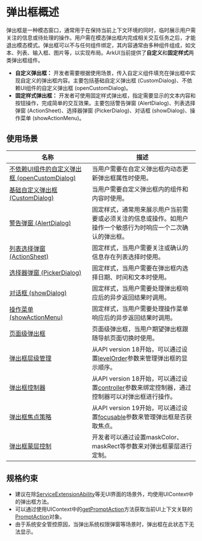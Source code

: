 # 弹出框概述
<!--Kit: ArkUI-->
<!--Subsystem: ArkUI-->
<!--Owner: @houguobiao-->
<!--SE: @houguobiao-->
<!--TSE: @lxl007-->

弹出框是一种模态窗口，通常用于在保持当前上下文环境的同时，临时展示用户需关注的信息或待处理的操作。用户需在模态弹出框内完成相关交互任务之后，才能退出模态模式。弹出框可以不与任何组件绑定，其内容通常由多种组件组成，如文本、列表、输入框、图片等，以实现布局。ArkUI当前提供了**自定义**和**固定样式**两类弹出框组件。

* **自定义弹出框：** 开发者需要根据使用场景，传入自定义组件填充在弹出框中实现自定义的弹出框内容。主要包括基础自定义弹出框 (CustomDialog)、不依赖UI组件的自定义弹出框 (openCustomDialog)。
* **固定样式弹出框：** 开发者可使用固定样式弹出框，指定需要显示的文本内容和按钮操作，完成简单的交互效果。主要包括警告弹窗 (AlertDialog)、列表选择弹窗 (ActionSheet)、选择器弹窗 (PickerDialog)、对话框 (showDialog)、操作菜单 (showActionMenu)。

## 使用场景

| 名称 | 描述 |
| --- | --- |
|[不依赖UI组件的自定义弹出框 (openCustomDialog)](arkts-uicontext-custom-dialog.md) | 当用户需要在自定义弹出框内动态更新弹出框属性时使用。 |
|[基础自定义弹出框 (CustomDialog)](arkts-common-components-custom-dialog.md) | 当用户需要自定义弹出框内的组件和内容时使用。 |
| [警告弹窗 (AlertDialog)](arkts-fixes-style-dialog.md#警告弹窗-alertdialog) | 固定样式，通常用来展示用户当前需要或必须关注的信息或操作。如用户操作一个敏感行为时响应一个二次确认的弹出框。 |
| [列表选择弹窗 (ActionSheet)](arkts-fixes-style-dialog.md#列表选择弹窗-actionsheet) | 固定样式，当用户需要关注或确认的信息存在列表选择时使用。 |
|[选择器弹窗 (PickerDialog)](arkts-fixes-style-dialog.md#选择器弹窗-pickerdialog) | 固定样式，当用户需要在弹出框内选择日期、时间和文本时使用。 |
| [对话框 (showDialog)](arkts-fixes-style-dialog.md#对话框-showdialog) | 固定样式，当用户需要处理弹出框响应后的异步返回结果时调用。 |
| [操作菜单 (showActionMenu)](arkts-fixes-style-dialog.md#操作菜单-showactionmenu) | 固定样式，当用户需要处理操作菜单响应后的异步返回结果时调用。 |
| [页面级弹出框](arkts-embedded-dialog.md) | 页面级弹出框，当用户期望弹出框跟随导航页面切换时使用。 |
| [弹出框层级管理](arkts-dialog-levelorder.md) | 从API version 18开始，可以通过设置[levelOrder](../reference/apis-arkui/js-apis-promptAction.md#basedialogoptions11)参数来管理弹出框的显示顺序。 |
| [弹出框控制器](arkts-dialog-controller.md) | 从API version 18开始，可以通过设置[controller](../reference/apis-arkui/js-apis-promptAction.md#dialogcontroller18)参数来绑定控制器，通过控制器可以对弹出框进行操作。 |
| [弹出框焦点策略](arkts-dialog-focusable.md) | 从API version 19开始，可以通过设置[focusable](../reference/apis-arkui/js-apis-promptAction.md#basedialogoptions11)参数来管理弹出框是否获取焦点。 |
| [弹出框蒙层控制](arkts-dialog-mask.md) | 开发者可以通过设置maskColor、maskRect等参数来对弹出框蒙层进行定制。 |

## 规格约束

* 建议<!--Del-->在除[ServiceExtensionAbility](../../application-dev/application-models/serviceextensionability.md)等无UI界面的场景外，均<!--DelEnd-->使用UIContext中的弹出框方法。
* 可以通过使用UIContext中的[getPromptAction](../reference/apis-arkui/arkts-apis-uicontext-uicontext.md#getpromptaction)方法获取当前UI上下文关联的[PromptAction](../reference/apis-arkui/arkts-apis-uicontext-promptaction.md)对象。
* 由于系统安全管控原因，当弹出系统权限弹窗等场景时，弹出框在此状态下无法显示。


